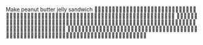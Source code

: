Make peanut butter jelly sandwich
🥪🥪🥪🥪🥪🥪🥪🥪🥪🥪🥪🥪🥪🥪🥪🥪🥪🥪🥪🥪🥪🥪🥪🥪🥪🥪🥪🥪🥪🥪🥪🥪🥪🥪🥪🥪🥪🥪🥪🥪🥪🥪🥪🥪🥪🥪🥪🥪🥪🥪🥪🥪🥪🥪🥪🥪🥪🥪🥪🥪🥪🥪🥪🥪🥪🥪🥪🥪🥪🥪🥪🥪🥪🥪🥪🥪🥪
🥪🥪🥪🥪🥪🥪🥪🥪🥪🥪🥪🥪🥪🥪🥪🥪🥪🥪🥪🥪🥪🥪🥪🥪🥪🥪🥪🥪🥪🥪🥪🥪🥪🥪🥪🥪🥪🥪🥪🥪🥪🥪🥪🥪🥪🥪🥪🥪🥪🥪🥪🥪🥪🥪🥪🥪🥪🥪🥪🥪🥪🥪🥪🥪🥪🥪🥪🥪🥪🥪🥪🥪🥪🥪🥪🥪🥪
🥪🥪🥪🥪🥪🥪🥪🥪🥪🥪🥪🥪🥪🥪🥪🥪🥪🥪🥪🥪🥪🥪🥪🥪🥪🥪🥪🥪🥪🥪🥪🥪🥪🥪🥪🥪🥪🥪🥪🥪🥪🥪🥪🥪🥪🥪🥪🥪🥪🥪🥪🥪🥪🥪🥪🥪🥪🥪🥪🥪🥪🥪🥪🥪🥪🥪🥪🥪🥪🥪🥪🥪🥪🥪🥪🥪🥪